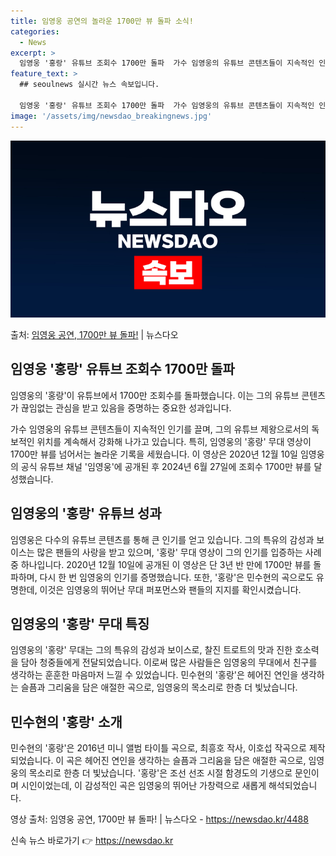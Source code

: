 ```yaml
---
title: 임영웅 공연의 놀라운 1700만 뷰 돌파 소식!
categories:
  - News
excerpt: >
  임영웅 '홍랑' 유튜브 조회수 1700만 돌파  가수 임영웅의 유튜브 콘텐츠들이 지속적인 인기를 끌며, 그의…
feature_text: >
  ## seoulnews 실시간 뉴스 속보입니다.

  임영웅 '홍랑' 유튜브 조회수 1700만 돌파  가수 임영웅의 유튜브 콘텐츠들이 지속적인 인기를 끌며, 그의…
image: '/assets/img/newsdao_breakingnews.jpg'
---
```


![뉴스다오 속보](/assets/img/newsdao_breakingnews.jpg)

<p>출처: <a href="https://newsdao.kr/4488" rel="dofollow">임영웅 공연, 1700만 뷰 돌파!</a> | 뉴스다오</p>

<h2 data-ke-size="size26">임영웅 '홍랑' 유튜브 조회수 1700만 돌파</h2>
임영웅의 '홍랑'이 유튜브에서 1700만 조회수를 돌파했습니다. 이는 그의 유튜브 콘텐츠가 끊임없는 관심을 받고 있음을 증명하는 중요한 성과입니다.

<p data-ke-size="size16">가수 임영웅의 유튜브 콘텐츠들이 지속적인 인기를 끌며, 그의 유튜브 제왕으로서의 독보적인 위치를 계속해서 강화해 나가고 있습니다. 특히, 임영웅의 '홍랑' 무대 영상이 1700만 뷰를 넘어서는 놀라운 기록을 세웠습니다. 이 영상은 2020년 12월 10일 임영웅의 공식 유튜브 채널 '임영웅'에 공개된 후 2024년 6월 27일에 조회수 1700만 뷰를 달성했습니다.</p>

<h2 data-ke-size="size26">임영웅의 '홍랑' 유튜브 성과</h2>
임영웅은 다수의 유튜브 콘텐츠를 통해 큰 인기를 얻고 있습니다. 그의 특유의 감성과 보이스는 많은 팬들의 사랑을 받고 있으며, '홍랑' 무대 영상이 그의 인기를 입증하는 사례 중 하나입니다. 2020년 12월 10일에 공개된 이 영상은 단 3년 반 만에 1700만 뷰를 돌파하며, 다시 한 번 임영웅의 인기를 증명했습니다. 또한, '홍랑'은 민수현의 곡으로도 유명한데, 이것은 임영웅의 뛰어난 무대 퍼포먼스와 팬들의 지지를 확인시켰습니다.

<h2 data-ke-size="size26">임영웅의 '홍랑' 무대 특징</h2>
임영웅의 '홍랑' 무대는 그의 특유의 감성과 보이스로, 찰진 트로트의 맛과 진한 호소력을 담아 청중들에게 전달되었습니다. 이로써 많은 사람들은 임영웅의 무대에서 친구를 생각하는 훈훈한 마음마저 느낄 수 있었습니다. 민수현의 '홍랑'은 헤어진 연인을 생각하는 슬픔과 그리움을 담은 애절한 곡으로, 임영웅의 목소리로 한층 더 빛났습니다.

<h2 data-ke-size="size26">민수현의 '홍랑' 소개</h2>
민수현의 '홍랑'은 2016년 미니 앨범 타이틀 곡으로, 최흥호 작사, 이호섭 작곡으로 제작되었습니다. 이 곡은 헤어진 연인을 생각하는 슬픔과 그리움을 담은 애절한 곡으로, 임영웅의 목소리로 한층 더 빛났습니다. '홍랑'은 조선 선조 시절 함경도의 기생으로 문인이며 시인이었는데, 이 감성적인 곡은 임영웅의 뛰어난 가창력으로 새롭게 해석되었습니다.

<p data-ke-size="size16">영상 출처: 임영웅 공연, 1700만 뷰 돌파! | 뉴스다오 - <a href="https://newsdao.kr/4488">https://newsdao.kr/4488</a></p> 

신속 뉴스 바로가기 👉 <a href="https://newsdao.kr" rel="dofollow">https://newsdao.kr</a>


